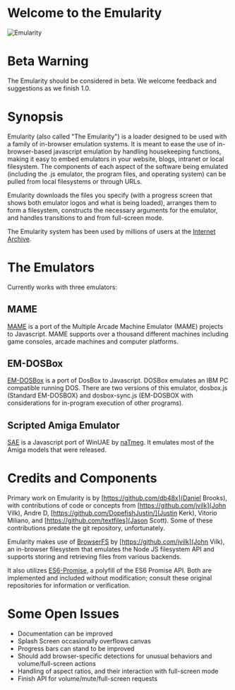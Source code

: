 # Welcome to the Emularity #
![Emularity](https://raw.githubusercontent.com/db48x/emularity/master/logo/emularity_light.png)

# Beta Warning #

The Emularity should be considered in beta. We welcome feedback and suggestions as we finish 1.0.

# Synopsis #

Emularity (also called "The Emularity") is a loader designed to be used with a family of in-browser emulation systems. It is meant to ease the use of in-browser-based javascript emulation by handling housekeeping functions, making it easy to embed emulators in your website, blogs, intranet or local filesystem. The components of each aspect of the software being emulated (including the .js emulator, the program files, and operating system) can be pulled from local filesystems or through URLs.

Emularity downloads the files you specify (with a progress screen that shows both emulator logos and what is being loaded), arranges them to form a filesystem, constructs the necessary arguments for the emulator, and handles transitions to and from full-screen mode.

The Emularity system has been used by millions of users at the [Internet Archive](https://archive.org).

# The Emulators #

Currently works with three emulators:

## MAME ##

[MAME](https://github.com/mamedev/mame) is a port of the Multiple Arcade Machine Emulator (MAME) projects to Javascript. MAME supports over a thousand different machines including game consoles, arcade machines and computer platforms.

## EM-DOSBox ##

[EM-DOSBox](https://github.com/dreamlayers/em-dosbox/) is a port of DosBox to Javascript. DOSBox emulates an IBM PC compatible running DOS. There are two versions of this emulator, dosbox.js (Standard EM-DOSBOX) and dosbox-sync.js (EM-DOSBOX with considerations for in-program execution of other programs).

## Scripted Amiga Emulator ##

[SAE](https://github.com/naTmeg/ScriptedAmigaEmulator) is a Javascript
port of WinUAE by [naTmeg](https://github.com/naTmeg). It emulates
most of the Amiga models that were released.

# Credits and Components #

Primary work on Emularity is by [https://github.com/db48x](Daniel
Brooks), with contributions of code or concepts from
[https://github.com/jvilk](John Vilk), Andre D,
[https://github.com/DopefishJustin/](Justin Kerk), Vitorio Miliano,
and [https://github.com/textfiles](Jason Scott). Some of these
contributions predate the git repository, unfortunately.

Emularity makes use of [BrowserFS](https://github.com/jvilk/BrowserFS)
by [https://github.com/jvilk](John Vilk), an in-browser filesystem
that emulates the Node JS filesystem API and supports storing and
retrieving files from various backends.

It also utilizes
[ES6-Promise](https://github.com/jakearchibald/es6-promise), a
polyfill of the ES6 Promise API. Both are implemented and included
without modification; consult these original repositories for
information or verification.

# Some Open Issues #

* Documentation can be improved
* Splash Screen occasionally overflows canvas
* Progress bars can stand to be improved
* Should add browser-specific detections for unusual behaviors and volume/full-screen actions
* Handling of aspect ratios, and their interaction with full-screen mode
* Finish API for volume/mute/full-screen requests
